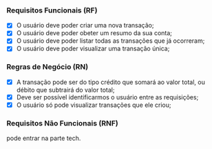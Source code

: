 ### Requisitos Funcionais (RF)
- [x] O usuário deve poder criar uma nova transação;
- [x] O usuário deve poder obeter um resumo da sua conta;
- [x] O usuário deve poder listar todas as transações que já ocorreram;
- [x] O usuário deve poder visualizar uma transação única;

### Regras de Negócio (RN)
- [x] A transação pode ser do tipo crédito que somará ao valor total, ou débito que subtrairá do valor total;
- [x] Deve ser possível identificarmos o usuário entre as requisições;
- [x] O usuário só pode visualizar transações que ele criou;

### Requisitos Não Funcionais (RNF)
pode entrar na parte tech.
